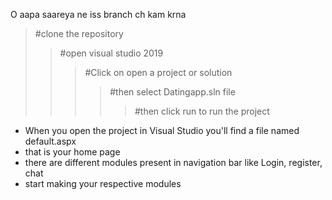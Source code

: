 O aapa saareya ne iss branch ch kam krna

> #clone the repository
>> #open visual studio 2019
>>> #Click on open a project or solution
>>>> #then select Datingapp.sln file
>>>>> #then click run to run the project



+ When you open the project in Visual Studio you'll find a file named default.aspx
+ that is your home page 
+ there are different modules present in navigation bar like Login, register,  chat
+ start making your respective modules
